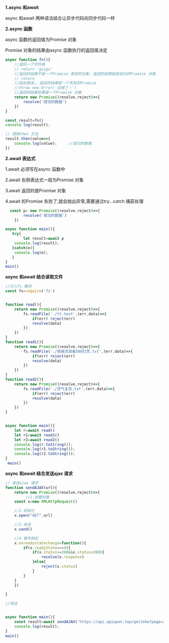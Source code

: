 **1.async 和await**

async 和await 两种语法结合让异步代码向同步代码一样

**2.async 函数**

async 函数的返回值为Promise 对象

Promise 对象的结果由async 函数执行的返回值决定

```js
async function fn(){
    //返回一个字符串
    // return 'guigu'
    //返回的结果不是一个Promise 类型的对象，返回的结果就是成功的Promise 对象
    // return 
    //抛出错误，，返回的结果是一个失败的Promise
    //throw new Error('出错了！')
    //返回的结果如果是一个Promise 对象
    return new Promise((resolve,reject)=>{
        resolve('成功的数据')
    })
}

const result=fn()
console.log(result);

// 调用then 方法
result.then(value=>{
    console.log(value);     //成功的数据
})
```

**2.await 表达式**

1.await 必须写在async 函数中

2.await 右侧表达式一般为Promise 对象

3.await 返回的是Promise 对象

4.await 的Promise 失败了,就会抛出异常,需要通过try...catch 捕获处理

```js
  const p= new Promise((resolve,reject)=>{
        resolve('成功的数据')
    })

async function main(){
   try{
        let result=await p
    console.log(result);
   }catch(e){
    console.log(e);
   }
}
main()
```

**async 和await 结合读取文件**

```js
//引入fs 模块
const fs=require('fs')


function read(){
    return new Promise((resolve,reject)=>{
        fs.readFile('./tt.text',(err,data)=>{
            if(err) reject(err)
            resolve(data)
        })
    })
}
function read1(){
    return new Promise((resolve,reject)=>{
        fs.readFile('./感谢流浪者588打赏.txt',(err,data)=>{
            if(err) reject(err)
            resolve(data)
        })
    })
}
function read2(){
    return new Promise((resolve,reject)=>{
        fs.readFile('./灵气复苏.txt',(err,data)=>{
            if(err) reject(err)
            resolve(data)
        })
    })
}


async function main(){
    let r=await read()
    let r1=await read1()
    let r2=await read2()
    console.log(r.toString());
    console.log(r1.toString());
    console.log(r2.toString());
}
 main()
```

**async 和await 结合发送ajax 请求**

```js
// 发送ajax 请求
function sendAJAX(url){
    return new Promise((resolve,reject)=>{
         //1.创建对象
    const x=new XMLHttpRequest()

    //2.初始化
    x.open("GET",url)

    //3.发送
    x.send()

    //4.事件绑定
    x.onreadystatechange=function(){
        if(x.readyState===4){
            if(x.status>=200&&x.status<300){
                resolve(x.response)
            }else{
                reject(x.status)
            }
        }
    }
    })
   
}

//测试


async function main(){
    const result=await sendAJAX('https://api.apiopen.top/getJoke?page=2&count=2&type=video')
    console.log(result);
}
main()
```

